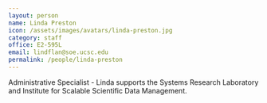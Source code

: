 ```yaml
---
layout: person
name: Linda Preston
icon: /assets/images/avatars/linda-preston.jpg
category: staff
office: E2-595L
email: lindflan@soe.ucsc.edu
permalink: /people/linda-preston
---
```


Administrative Specialist - Linda supports the Systems Research Laboratory and
Institute for Scalable Scientific Data Management.
